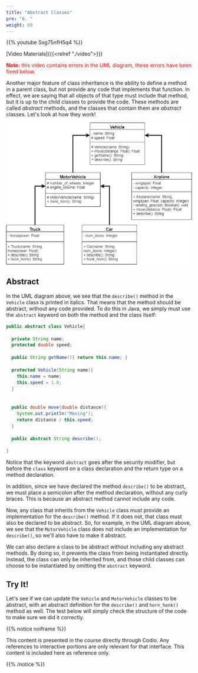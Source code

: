 ```yaml
---
title: "Abstract Classes"
pre: "6. "
weight: 60
---
```


{{% youtube Sxg75nfH5q4 %}}

[Video Materials]({{<relref "./video">}})

<p style="color:red"><b>Note:</b> this video contains errors in the UML diagram, these errors have been fixed below.</p>

Another major feature of class inheritance is the ability to define a method in a parent class, but not provide any code that implements that function. In effect, we are saying that all objects of that type must include that method, but it is up to the child classes to provide the code. These methods are called _abstract_ methods, and the classes that contain them are _abstract_ classes. Let's look at how they work!

![Vehicle UML Diagram](/images/13-inherit/12.7.j.uml.png)

## Abstract

In the UML diagram above, we see that the `describe()` method in the `Vehicle` class is printed in italics. That means that the method should be abstract, without any code provided. To do this in Java, we simply must use the `abstract` keyword on both the method and the class itself:

```java
public abstract class Vehicle{
  
  private String name;
  protected double speed;
 
  public String getName(){ return this.name; }
  
  protected Vehicle(String name){
    this.name = name;
    this.speed = 1.0;
  }
 
  
  public double move(double distance){
    System.out.println("Moving");
    return distance / this.speed;
  }
  
  public abstract String describe();
  
}
```

Notice that the keyword `abstract` goes after the security modifier, but before the `class` keyword on a class declaration and the return type on a method declaration.  

In addition, since we have declared the method `describe()` to be abstract, we must place a semicolon after the method declaration, without any curly braces. This is because an abstract method cannot include any code. 

Now, any class that inherits from the `Vehicle` class must provide an implementation for the `describe()` method. If it does not, that class must also be declared to be abstract. So, for example, in the UML diagram above, we see that the `MotorVehicle` class does not include an implementation for `describe()`, so we'll also have to make it abstract. 

We can also declare a class to be abstract without including any abstract methods. By doing so, it prevents the class from being instantiated directly. Instead, the class can only be inherited from, and those child classes can choose to be instantiated by omitting the `abstract` keyword.

## Try It!

Let's see if we can update the `Vehicle` and `MotorVehicle` classes to be abstract, with an abstract definition for the `describe()` and `horn_honk()` method as well. The test below will simply check the structure of the code to make sure we did it correctly.

{{% notice noiframe %}}

This content is presented in the course directly through Codio. Any references to interactive portions are only relevant for that interface. This content is included here as reference only. 

{{% /notice %}}